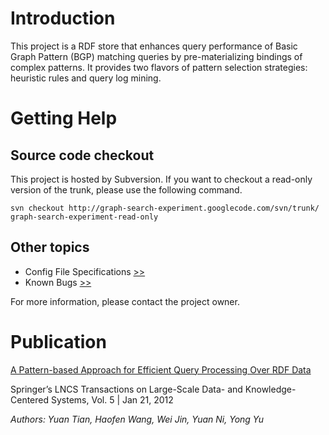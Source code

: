 # Introduction #

This project is a RDF store that enhances query performance of Basic Graph Pattern (BGP) matching queries by pre-materializing bindings of complex patterns. It provides two flavors of pattern selection strategies: heuristic rules and query log mining.

# Getting Help #

## Source code checkout ##

This project is hosted by Subversion. If you want to checkout a read-only version of the trunk, please use the following command.

```
svn checkout http://graph-search-experiment.googlecode.com/svn/trunk/ graph-search-experiment-read-only
```

## Other topics ##

  * Config File Specifications [>>](ConfigFileSpecifications.md)
  * Known Bugs [>>](KnownBugs.md)

For more information, please contact the project owner.

# Publication #

[A Pattern-based Approach for Efficient Query Processing Over RDF Data](http://www.springerlink.com/content/807735816u03l6l6/)

Springer’s LNCS Transactions on Large-Scale Data- and Knowledge-Centered Systems, Vol. 5 | Jan 21, 2012

_Authors: Yuan Tian, Haofen Wang, Wei Jin, Yuan Ni, Yong Yu_